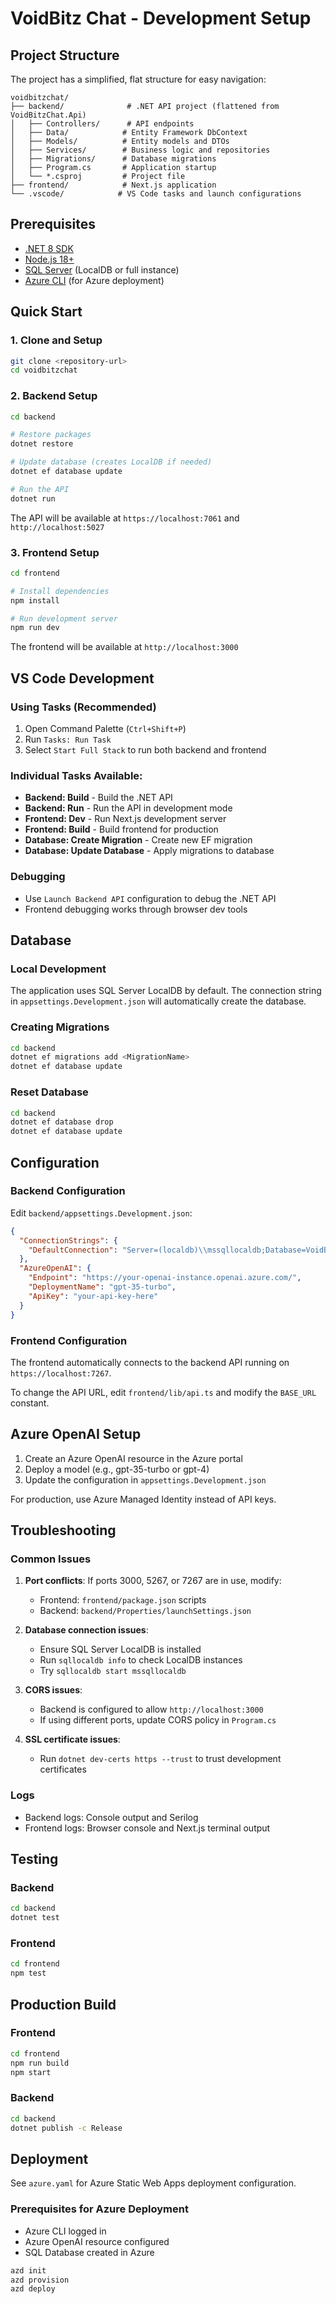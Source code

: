 # VoidBitz Chat - Development Setup

## Project Structure

The project has a simplified, flat structure for easy navigation:

```
voidbitzchat/
├── backend/              # .NET API project (flattened from VoidBitzChat.Api)
│   ├── Controllers/      # API endpoints
│   ├── Data/            # Entity Framework DbContext
│   ├── Models/          # Entity models and DTOs
│   ├── Services/        # Business logic and repositories
│   ├── Migrations/      # Database migrations
│   ├── Program.cs       # Application startup
│   └── *.csproj         # Project file
├── frontend/            # Next.js application
└── .vscode/            # VS Code tasks and launch configurations
```

## Prerequisites

- [.NET 8 SDK](https://dotnet.microsoft.com/download/dotnet/8.0)
- [Node.js 18+](https://nodejs.org/)
- [SQL Server](https://www.microsoft.com/en-us/sql-server/sql-server-downloads) (LocalDB or full instance)
- [Azure CLI](https://docs.microsoft.com/en-us/cli/azure/install-azure-cli) (for Azure deployment)

## Quick Start

### 1. Clone and Setup
```bash
git clone <repository-url>
cd voidbitzchat
```

### 2. Backend Setup
```bash
cd backend

# Restore packages
dotnet restore

# Update database (creates LocalDB if needed)
dotnet ef database update

# Run the API
dotnet run
```
The API will be available at `https://localhost:7061` and `http://localhost:5027`

### 3. Frontend Setup
```bash
cd frontend

# Install dependencies
npm install

# Run development server
npm run dev
```
The frontend will be available at `http://localhost:3000`

## VS Code Development

### Using Tasks (Recommended)
1. Open Command Palette (`Ctrl+Shift+P`)
2. Run `Tasks: Run Task`
3. Select `Start Full Stack` to run both backend and frontend

### Individual Tasks Available:
- **Backend: Build** - Build the .NET API
- **Backend: Run** - Run the API in development mode
- **Frontend: Dev** - Run Next.js development server
- **Frontend: Build** - Build frontend for production
- **Database: Create Migration** - Create new EF migration
- **Database: Update Database** - Apply migrations to database

### Debugging
- Use `Launch Backend API` configuration to debug the .NET API
- Frontend debugging works through browser dev tools

## Database

### Local Development
The application uses SQL Server LocalDB by default. The connection string in `appsettings.Development.json` will automatically create the database.

### Creating Migrations
```bash
cd backend
dotnet ef migrations add <MigrationName>
dotnet ef database update
```

### Reset Database
```bash
cd backend
dotnet ef database drop
dotnet ef database update
```

## Configuration

### Backend Configuration
Edit `backend/appsettings.Development.json`:

```json
{
  "ConnectionStrings": {
    "DefaultConnection": "Server=(localdb)\\mssqllocaldb;Database=VoidBitzChatDb;Trusted_Connection=true;MultipleActiveResultSets=true;"
  },
  "AzureOpenAI": {
    "Endpoint": "https://your-openai-instance.openai.azure.com/",
    "DeploymentName": "gpt-35-turbo",
    "ApiKey": "your-api-key-here"
  }
}
```

### Frontend Configuration
The frontend automatically connects to the backend API running on `https://localhost:7267`.

To change the API URL, edit `frontend/lib/api.ts` and modify the `BASE_URL` constant.

## Azure OpenAI Setup

1. Create an Azure OpenAI resource in the Azure portal
2. Deploy a model (e.g., gpt-35-turbo or gpt-4)
3. Update the configuration in `appsettings.Development.json`

For production, use Azure Managed Identity instead of API keys.

## Troubleshooting

### Common Issues

1. **Port conflicts**: If ports 3000, 5267, or 7267 are in use, modify:
   - Frontend: `frontend/package.json` scripts
   - Backend: `backend/Properties/launchSettings.json`

2. **Database connection issues**:
   - Ensure SQL Server LocalDB is installed
   - Run `sqllocaldb info` to check LocalDB instances
   - Try `sqllocaldb start mssqllocaldb`

3. **CORS issues**:
   - Backend is configured to allow `http://localhost:3000`
   - If using different ports, update CORS policy in `Program.cs`

4. **SSL certificate issues**:
   - Run `dotnet dev-certs https --trust` to trust development certificates

### Logs
- Backend logs: Console output and Serilog
- Frontend logs: Browser console and Next.js terminal output

## Testing

### Backend
```bash
cd backend
dotnet test
```

### Frontend
```bash
cd frontend
npm test
```

## Production Build

### Frontend
```bash
cd frontend
npm run build
npm start
```

### Backend
```bash
cd backend
dotnet publish -c Release
```

## Deployment

See `azure.yaml` for Azure Static Web Apps deployment configuration.

### Prerequisites for Azure Deployment
- Azure CLI logged in
- Azure OpenAI resource configured
- SQL Database created in Azure

```bash
azd init
azd provision
azd deploy
```
